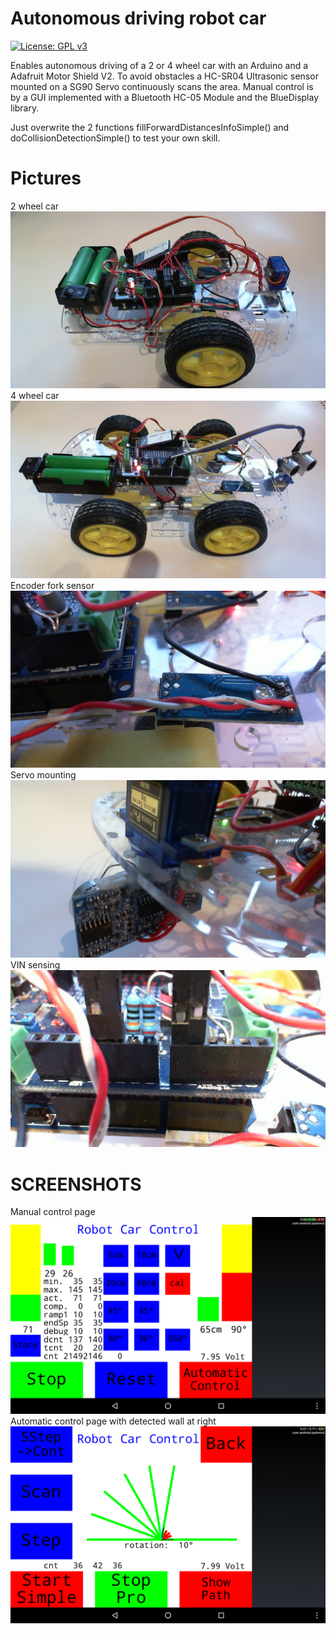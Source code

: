 # Autonomous driving robot car

[![License: GPL v3](https://img.shields.io/badge/License-GPLv3-blue.svg)](https://www.gnu.org/licenses/gpl-3.0)

Enables autonomous driving of a 2 or 4 wheel car with an Arduino and a Adafruit Motor Shield V2.
To avoid obstacles a HC-SR04 Ultrasonic sensor mounted on a SG90 Servo continuously scans the area.
Manual control is by a GUI implemented with a Bluetooth HC-05 Module and the BlueDisplay library.

Just overwrite the 2 functions fillForwardDistancesInfoSimple() and doCollisionDetectionSimple() to test your own skill.

# Pictures
2 wheel car
![2 wheel car](https://github.com/ArminJo/Arduino-RobotCar/blob/master/media/2WheelDriveCar.jpg)
4 wheel car
![4 wheel car](https://github.com/ArminJo/Arduino-RobotCar/blob/master/media/4WheelDriveCar.jpg)
Encoder fork sensor
![Encoder fork sensor](https://github.com/ArminJo/Arduino-RobotCar/blob/master/media/ForkSensor.jpg)
Servo mounting
![Servo mounting](https://github.com/ArminJo/Arduino-RobotCar/blob/master/media/ServoAtTopBack.jpg)
VIN sensing
![VIN sensing](https://github.com/ArminJo/Arduino-RobotCar/blob/master/media/SensingVIn.jpg)

# SCREENSHOTS
Manual control page
![Manual control page](https://github.com/ArminJo/Arduino-RobotCar/blob/master/media/ManualControl.png)
Automatic control page with detected wall at right
![Automatic control page](https://github.com/ArminJo/Arduino-RobotCar/blob/master/media/AutoControlWithWallDetected.png)

